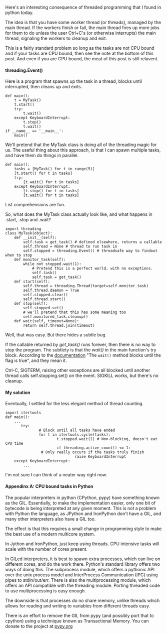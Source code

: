 Here's an interesting consequence of threaded programming that I found in
python today.

The idea is that you have some worker thread (or threads), managed by the main
thread. If the workers finish or fail, the main thread fires up more jobs for
them to do unless the user Ctrl+C's (or otherwise interrupts) the main thread,
signaling the workers to cleanup and exit.

This is a fairly standard problem so long as the tasks are not CPU bound and
if your tasks are CPU bound, then see the note at the bottom of this post. And
even if you are CPU bound, the meat of this post is still relavent.

#### threading.Event()

Here is a program that spawns up the task in a thread, blocks until
interrupted, then cleans up and exits.

    def main():  
        t = MyTask()  
        t.start()  
        try:  
            t.wait()  
        except KeyboardInterrupt:  
            t.stop()  
            t.wait()  
    if __name__ == '__main__':  
        main()

We'll pretend that the MyTask class is doing all of the threading magic for
us. The useful thing about this approach, is that I can spawn multiple tasks,
and have them do things in parallel.

    def main():  
        tasks = [MyTask() for t in range(5)]  
        [t.start() for t in tasks]  
        try:  
            [t.wait() for t in tasks]  
        except KeyboardInterrupt:  
            [t.stop() for t in tasks]  
            [t.wait() for t in tasks]

List comprehensions are fun.

So, what does the MyTask class actually look like, and what happens in .start,
.stop and .wait?

    import threading  
    class MyTask(object):  
        def __init__(self):  
            self.task = get_task() # defined elsewhere, returns a callable  
            self.thread = None # thread to run task in  
            self.stopped = threading.Event() # threadsafe way to findout when to stop  
        def monitor_task(self):  
            while not stopped.wait(1):  
                # Pretend this is a perfect world, with no exceptions.  
                self.task()  
                self.task = get_task()  
        def start(self):  
            self.thread = threading.Thread(target=self.monitor_task)  
            self.thread.daemon = True  
            self.stopped.clear()  
            self.thread.start()  
        def stop(self):  
            self.stopped.set()  
            # we'll pretend that this has some meaning too   
            self.monitored_task.cleanup()  
        def wait(self, timeout=None):  
            return self.thread.join(timeout)

Well, that was easy. But there hides a subtle bug.

If the callable returned by _get_task()_ runs forever, then there is no way to
stop the program. The subtlety is that the _wait()_ in the main function's try
block. According to the
[documentation](http://docs.python.org/3/library/threading.html#event-objects)
"The `wait()` method blocks until the flag is true", and they mean it.

Ctrl-C, SIGTERM, raising other exceptions are all blocked until another thread
calls self.stopping.set() on the event. SIGKILL works, but there's no cleanup.

#### My solution

Eventually, I settled for the less elegant method of thread counting.

    import itertools  
    def main():  
        ...  
           try:  
                   # Block until all tasks have ended  
                   for t in itertools.cycle(tasks):  
                           t.stopped.wait(1) # Non-blocking, doesn't eat CPU time  
                           if threading.active_count() <= 1:  
                    # Only really occurs if the tasks truly finish  
                                   raise KeyboardInterrupt  
        except KeyboardInterrupt:  
            ...

I'm not sure I can think of a neater way right now.

#### Appendinx A: CPU bound tasks in Python

The popular interpreters in python (CPython, pypy) have something known as the
GIL. Essentially, to make the implementation easier, only one bit of bytecode
is being interpreted at any given moment. This is not a problem with Python
the language, as JPython and IronPython don't have a GIL, and many other
interpreters also have a GIL too.

The effect is that this requires a small change in programming style to make
the best use of a modern multicore system.

In Jython and IronPython, just keep using threads. CPU intensive tasks will
scale with the number of cores present.

In GILed interpreters, it is best to spawn extra processes, which can live on
different cores, and do the work there. Python's standard library offers two
ways of doing this. The subprocess module, which offers a pythonic API over
the unix process model and InterProcess Communication (IPC) using pipes to
stdin/out/err. There is also the multiprocessing module, which offers an API
compatible with the threading module. Porting threaded code to use
multiprocessing is easy enough.

The downside is that processes do no share memory, unlike threads which allows
for reading and writing to variables from different threads easy.

There is an effort to remove the GIL from pypy (and possibly port that to
cpython) using a technique known as Transactional Memory. You can donate to
the project at [pypy.org](/admin/blog/blogpost/add/pypy.org/tmdonate.html)